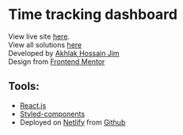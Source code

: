 # Time tracking dashboard

View live site [here](https://time-tracking-dashboard-ahj.netlify.app/). <br>
View all solutions [here](https://www.frontendmentor.io/profile/Akhlak-Hossain-Jim)<br>
Developed by [Akhlak Hossain Jim](https://ah-jim-seed.web.app/)<br>
Design from [Frontend Mentor](https://frontendmentor.io) 

## Tools:

- [React.js](https://reactjs.org/)
- [Styled-components](https://styled-components.com/)
- Deployed on [Netlify](https://www.netlify.com/) from [Github](https://github.com/Akhlak-Hossain-Jim)
